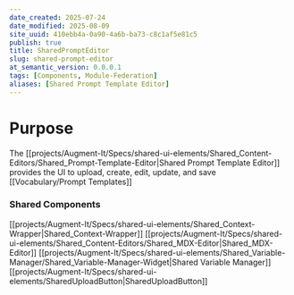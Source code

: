 ```yaml
---
date_created: 2025-07-24
date_modified: 2025-08-09
site_uuid: 410ebb4a-0a90-4a6b-ba73-c8c1af5e81c5
publish: true
title: SharedPromptEditor
slug: shared-prompt-editor
at_semantic_version: 0.0.0.1
tags: [Components, Module-Federation]
aliases: [Shared Prompt Template Editor]
---
```


# Purpose
The [[projects/Augment-It/Specs/shared-ui-elements/Shared_Content-Editors/Shared_Prompt-Template-Editor|Shared Prompt Template Editor]] provides the UI to upload, create, edit, update, and save [[Vocabulary/Prompt Templates]] 

### Shared Components
[[projects/Augment-It/Specs/shared-ui-elements/Shared_Context-Wrapper|Shared_Context-Wrapper]]
[[projects/Augment-It/Specs/shared-ui-elements/Shared_Content-Editors/Shared_MDX-Editor|Shared_MDX-Editor]]
[[projects/Augment-It/Specs/shared-ui-elements/Shared_Variable-Manager/Shared_Variable-Manager-Widget|Shared Variable Manager]]
[[projects/Augment-It/Specs/shared-ui-elements/SharedUploadButton|SharedUploadButton]]


